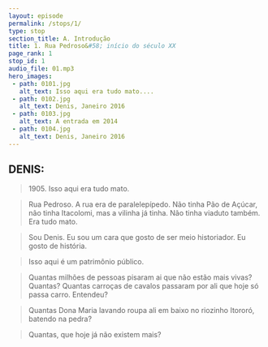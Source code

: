 ```yaml
---
layout: episode
permalink: /stops/1/
type: stop
section_title: A. Introdução
title: 1. Rua Pedroso&#58; início do século XX
page_rank: 1
stop_id: 1
audio_file: 01.mp3
hero_images:
 - path: 0101.jpg
   alt_text: Isso aqui era tudo mato....
 - path: 0102.jpg
   alt_text: Denis, Janeiro 2016
 - path: 0103.jpg
   alt_text: A entrada em 2014
 - path: 0104.jpg
   alt_text: Denis, Janeiro 2016
---
```


## DENIS:

> 1905\. Isso aqui era tudo mato.

> Rua Pedroso. A rua era de paralelepípedo. Não tinha Pão de Açúcar, não tinha Itacolomi, mas a vilinha já tinha. Não tinha viaduto também. Era tudo mato.

> Sou Denis. Eu sou um cara que gosto de ser meio historiador. Eu gosto de história.

> Isso aqui é um patrimônio público. 

> Quantas milhões de pessoas pisaram ai que não estão mais vivas? Quantas?
Quantas carroças de cavalos passaram por ali que hoje só passa carro.
Entendeu?

> Quantas Dona Maria lavando roupa ali em baixo no riozinho Itororó, batendo na pedra? 

> Quantas, que hoje já não existem mais?
